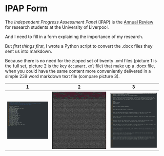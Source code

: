 # IPAP Form

The *Independent Progress Assessment Panel* (IPAP) is the 
[Annual Review](https://www.liverpool.ac.uk/student-administration/research-students/progression/independent-progress-assessment-panel/)
for research students at the University of Liverpool.

And I need to fill in a form explaining the importance 
of my research.

But *first things first*, I wrote a Python script to convert
the .docx files they sent us into markdown.

Because there is no need for the zipped set of twenty .xml 
files (picture 1 is the full set, picture 2 is the key
`document.xml` file) that make up a .docx file, when you
could have the same content more conveniently delivered
in a simple 239 word markdown text file (compare picture 3).

1|2|3
---|---|---
![](docx.jpeg)|![](xml.jpeg)|![](markdown.jpeg)
